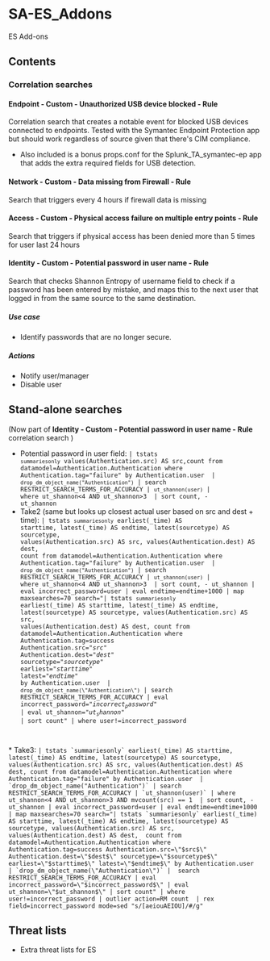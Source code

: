 # SA-ES_Addons
ES Add-ons

## Contents
### Correlation searches
#### Endpoint - Custom - Unauthorized USB device blocked - Rule
Correlation search that creates a notable event for blocked USB devices connected to endpoints. Tested with the Symantec Endpoint Protection app but should work regardless of source given that there's CIM compliance.
* Also included is a bonus props.conf for the Splunk_TA_symantec-ep app that adds the extra required fields for USB detection.

#### Network - Custom - Data missing from Firewall - Rule
Search that triggers every 4 hours if firewall data is missing

#### Access - Custom - Physical access failure on multiple entry points - Rule
Search that triggers if physical access has been denied more than 5 times for user last 24 hours

#### Identity - Custom - Potential password in user name - Rule
Search that checks Shannon Entropy of username field to check if a password has been entered by mistake, and maps this to the next user that logged in from the same source to the same destination.

##### Use case
* Identify passwords that are no longer secure.

##### Actions
* Notify user/manager
* Disable user

## Stand-alone searches
(Now part of **Identity - Custom - Potential password in user name - Rule** correlation search )
* Potential password in user field: <code>| tstats `summariesonly` values(Authentication.src) AS src,count from datamodel=Authentication.Authentication where Authentication.tag="failure" by Authentication.user  | `drop_dm_object_name("Authentication")` | search RESTRICT_SEARCH_TERMS_FOR_ACCURACY | `ut_shannon(user)` | where ut_shannon<4 AND ut_shannon>3  | sort count, - ut_shannon</code>
 * Take2 (same but looks up closest actual user based on src and dest + time): <code>| tstats `summariesonly` earliest(_time) AS starttime, latest(_time) AS endtime, latest(sourcetype) AS sourcetype, values(Authentication.src) AS src, values(Authentication.dest) AS dest, count from datamodel=Authentication.Authentication where Authentication.tag="failure" by Authentication.user  | `drop_dm_object_name("Authentication")` | search RESTRICT_SEARCH_TERMS_FOR_ACCURACY | `ut_shannon(user)` | where ut_shannon<4 AND ut_shannon>3  | sort count, - ut_shannon | eval incorrect_password=user | eval endtime=endtime+1000 | map maxsearches=70 search="| tstats `summariesonly` earliest(_time) AS starttime, latest(_time) AS endtime, latest(sourcetype) AS sourcetype, values(Authentication.src) AS src, values(Authentication.dest) AS dest, count from datamodel=Authentication.Authentication where Authentication.tag=success Authentication.src=\"$src$\" Authentication.dest=\"$dest$\" sourcetype=\"$sourcetype$\" earliest=\"$starttime$\" latest=\"$endtime$\" by Authentication.user  | `drop_dm_object_name(\"Authentication\")` | search RESTRICT_SEARCH_TERMS_FOR_ACCURACY | eval incorrect_password=\"$incorrect_password$\" | eval ut_shannon=\"$ut_shannon$\" | sort count" | where user!=incorrect_password
</code>
* Take3: <code>| tstats `summariesonly` earliest(_time) AS starttime, latest(_time) AS endtime, latest(sourcetype) AS sourcetype, values(Authentication.src) AS src, values(Authentication.dest) AS dest, count from datamodel=Authentication.Authentication where Authentication.tag="failure" by Authentication.user  | `drop_dm_object_name("Authentication")` | search RESTRICT_SEARCH_TERMS_FOR_ACCURACY | `ut_shannon(user)` | where ut_shannon<4 AND ut_shannon>3 AND mvcount(src) == 1  | sort count, - ut_shannon | eval incorrect_password=user | eval endtime=endtime+1000 | map maxsearches=70 search="| tstats `summariesonly` earliest(_time) AS starttime, latest(_time) AS endtime, latest(sourcetype) AS sourcetype, values(Authentication.src) AS src, values(Authentication.dest) AS dest,  count from datamodel=Authentication.Authentication where Authentication.tag=success Authentication.src=\"$src$\" Authentication.dest=\"$dest$\" sourcetype=\"$sourcetype$\" earliest=\"$starttime$\" latest=\"$endtime$\" by Authentication.user  | `drop_dm_object_name(\"Authentication\")` |  search RESTRICT_SEARCH_TERMS_FOR_ACCURACY | eval incorrect_password=\"$incorrect_password$\" | eval ut_shannon=\"$ut_shannon$\" | sort count" | where user!=incorrect_password | outlier action=RM count  | rex field=incorrect_password mode=sed "s/[aeiouAEIOU]/#/g"
</code>

## Threat lists
* Extra threat lists for ES
